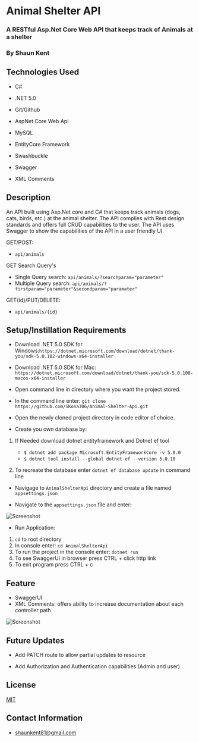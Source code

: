 # Animal Shelter API

### A RESTful Asp.Net Core Web API that keeps track of Animals at a shelter

### By Shaun Kent

## Technologies Used

* C#

* .NET 5.0

* Git/Github

* AspNet Core Web Api

* MySQL

* EntityCore Framework

* Swashbuckle

* Swagger

* XML Comments

## Description

An API built using Asp.Net core and C# that keeps track animals (dogs, cats, birds, etc.) at the animal shelter. The API complies with Rest design standards and offers full CRUD capabilities to the user. The API uses Swagger to show the capabilities of the API in a user friendly UI.

GET/POST: 

* `api/animals`

GET Search Query's

* Single Query search: `api/animals/?searchparam="parameter"`
* Multiple Query search: `api/animals/?firstparam="parameter"&secondparam="paramater"`

GET{id}/PUT/DELETE: 

* `api/animals/{id}`

## Setup/Instillation Requirements

* Download .NET 5.0 SDK for Windows:`https://dotnet.microsoft.com/download/dotnet/thank-you/sdk-5.0.102-windows-x64-installer` 

* Download .NET 5.0 SDK for Mac: `https://dotnet.microsoft.com/download/dotnet/thank-you/sdk-5.0.100-macos-x64-installer`

* Open command line in directory where you want the project stored.

* In the command line enter: `git clone https://github.com/SKona306/Animal-Shelter-Api.git`

* Open the newly cloned project directory in code editor of choice.

* Create you own database by:

1. If Needed download dotnet entityframework and Dotnet ef tool 

    * `$ dotnet add package Microsoft.EntityFrameworkCore -v 5.0.0 `
    * `$ dotnet tool install --global dotnet-ef --version 5.0.10`

2. To recreate the database enter `dotnet ef database update` in command line

* Navigage to `AnimalShelterApi` directory and create a file named `appsettings.json`

* Navigate to the `appsettings.json` file and enter: 

![Screenshot](appsettings.PNG)

* Run Application:
1. `cd` to root directory
2. In console enter: `cd AnimalShelterApi`
4. To run the project in the console enter: `dotnet run`
5. To see SwaggerUI in browser press CTRL + click http link
6. To exit program press CTRL + c

## Feature

* SwaggerUI
* XML Comments: offers ability to increase documentation about each controller path

![Screenshot](SwaggerUI.PNG)

## Future Updates

* Add PATCH route to allow partial updates to resource

* Add Authorization and Authentication capabilities (Admin and user)

## License 

[MIT](https://choosealicense.com/licenses/mit/)

## Contact Information

* shaunkent81@gmail.com